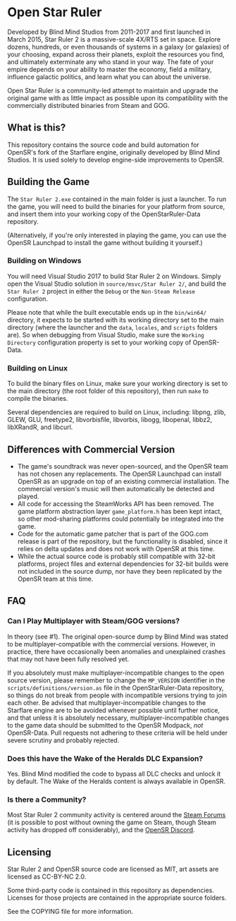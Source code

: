 # Open Star Ruler
Developed by Blind Mind Studios from 2011-2017 and first launched in March 2015,
Star Ruler 2 is a massive-scale 4X/RTS set in space. Explore dozens, hundreds,
or even thousands of systems in a galaxy (or galaxies) of your choosing, expand across their
planets, exploit the resources you find, and ultimately exterminate any who
stand in your way. The fate of your empire depends on your ability to master
the economy, field a military, influence galactic politics, and learn what you
can about the universe.

Open Star Ruler is a community-led attempt to maintain and upgrade the original game
with as little impact as possible upon its compatibility with the commercially distributed
binaries from Steam and GOG.

## What is this?
This repository contains the source code and build automation for OpenSR's
fork of the Starflare engine, originally developed by Blind Mind Studios. It is used
solely to develop engine-side improvements to OpenSR.

## Building the Game
The `Star Ruler 2.exe` contained in the main folder is just a launcher. To run
the game, you will need to build the binaries for your platform from source, and
insert them into your working copy of the OpenStarRuler-Data repository.

(Alternatively, if you're only interested in playing the game,
you can use the OpenSR Launchpad to install the game without building it yourself.)

### Building on Windows
You will need Visual Studio 2017 to build Star Ruler 2 on Windows. Simply open the
Visual Studio solution in `source/msvc/Star Ruler 2/`, and build the `Star Ruler 2` project
in either the `Debug` or the `Non-Steam Release` configuration.

Please note that while the built executable ends up in the `bin/win64/` directory, it expects to be
started with its working directory set to the main directory (where the
launcher and the `data`, `locales`, and `scripts` folders are). So when debugging from Visual Studio, 
make sure the `Working Directory` configuration property is set to your working copy of OpenSR-Data.

### Building on Linux
To build the binary files on Linux,
make sure your working directory is set to the main directory (the root folder of this repository),
then run `make` to compile the binaries.

Several dependencies are required to build on Linux, including: libpng, zlib,
GLEW, GLU, freetype2, libvorbisfile, libvorbis, libogg, libopenal, libbz2,
libXRandR, and libcurl.


## Differences with Commercial Version
* The game's soundtrack was never open-sourced, and the OpenSR team has not chosen any replacements.
  The OpenSR Launchpad can install OpenSR as an upgrade on top of an existing commercial installation.
  The commercial version's music will then automatically be detected and played.
* All code for accessing the SteamWorks API has been removed. The game platform abstraction layer `game_platform.h` has 
  been kept intact, so other mod-sharing platforms could potentially be integrated into the game.
* Code for the automatic game patcher that is part of the GOG.com release is part of the repository, but the functionality
  is disabled, since it relies on delta updates and does not work with OpenSR at this time.
* While the actual source code is probably still compatible with 32-bit platforms, project files and external dependencies for
  32-bit builds were not included in the source dump, nor have they been replicated by the OpenSR team at this time.

## FAQ
### Can I Play Multiplayer with Steam/GOG versions?
In theory (see #1). The original open-source dump by Blind Mind was stated to be multiplayer-compatible with the commercial versions.
However, in practice, there have occasionally been anomalies and unexplained crashes that may not have been fully resolved yet.

If you absolutely must make multiplayer-incompatible changes to the open source version, 
please remember to change the `MP_VERSION` identifier in the `scripts/definitions/version.as` file
in the OpenStarRuler-Data repository, so things do not break from people with incompatible versions trying to join each other.
Be advised that multiplayer-incompatible changes to the Starflare engine are to be avoided whenever possible until further notice,
and that unless it is absolutely necessary, multiplayer-incompatible changes to the game data should be submitted to the OpenSR Modpack,
*not* OpenSR-Data. Pull requests not adhering to these criteria will be held under severe scrutiny and probably rejected.

### Does this have the Wake of the Heralds DLC Expansion?
Yes. Blind Mind modified the code to bypass all DLC checks and unlock it by default. The Wake of the Heralds content
is always available in OpenSR.

### Is there a Community?
Most Star Ruler 2 community activity is centered around the [Steam Forums](https://steamcommunity.com/app/282590/discussions/)
(it is possible to post without owning the game on Steam, though Steam activity has dropped off considerably), and the [OpenSR Discord](https://discord.gg/sUJKJDc).

## Licensing
Star Ruler 2 and OpenSR source code are licensed as MIT, art assets are licensed as CC-BY-NC 2.0.

Some third-party code is contained in this repository as dependencies. Licenses for those projects are contained in the appropriate source folders.

See the COPYING file for more information.
